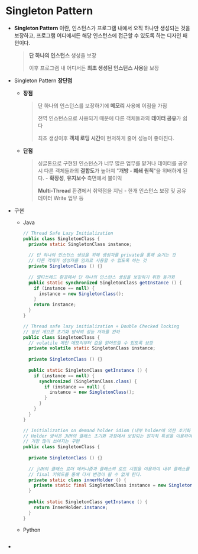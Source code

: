 # Singleton Pattern

* **Singleton Pattern** 이란, 인스턴스가 프로그램 내에서 오직 하나만 생성되는 것을 보장하고, 프로그램 어디에서든 해당 인스턴스에 접근할 수 있도록 하는 디자인 패턴이다.

  > **단 하나의 인스턴스** 생성을 보장 </br>
  >
  > 이후 프로그램 내 어디서든 **최초 생성된 인스턴스 사용**을 보장

* Singleton Pattern **장단점**

  * **장점**

    > 단 하나의 인스턴스를 보장하기에 **메모리** 사용에 이점을 가짐 </br>
    >
    > 전역 인스턴스으로 사용되기 때문에 다른 객체들과의 **데이터 공유**가 쉽다 </br>
    >
    > 최초 생성이후 **객체 로딩 시간**이 현저하게 줄어 성능이 좋아진다.

  * **단점**

    > 싱글톤으로 구현된 인스턴스가 너무 많은 업무를 맡거나 데이터를 공유시 다른 객체들과의 **결합도**가 높아져 "**개방 - 폐쇄 원칙**"을 위배하게 된다. - **확장성**, **유지보수** 측면에서 불이익 </br>
    >
    > **Multi-Thread** 환경에서 취약점을 지님 - 한개 인스턴스 보장 및 공유 데이터 Write 업무 등

* 구현

  * Java

    ~~~java
    // Thread Safe Lazy Initialization
    public class SingletonClass {
      private static SingletonClass instance;
      
      // 단 하나의 인스턴스 생성을 위해 생성자를 private을 통해 숨기는 것
      // 다른 객체가 생성자를 임의로 사용할 수 없도록 하는 것
      private SingletonClass () {}
      
      // 멀티쓰레드 환경에서 단 하나의 인스턴스 생성을 보장하기 위한 동기화
      public static synchronized SingletonClass getInstance () {
        if (instance == null) {
          instance = new SingletonClass();
        }
        return instance;
      }
    }
    
    // Thread safe lazy initialization + Double Checked locking
    // 앞선 게으른 초기화 방식의 성능 저하를 완하
    public class SingletonClass {
      // volatile 메인 메모리부터 값을 읽어드릴 수 있도록 보장
      private volatile static SingletonClass instance;
      
      private SingletonClass () {}
      
      public static SingletonClass getInstance () {
        if (instance == null) {
          synchronized (SingletonClass.class) {
            if (instance == null) {
              instance = new SingletonClass();
            }
          }
        }
      }
    }
    
    // Initialization on demand holder idiom (내부 holder에 의한 초기화 방식)
    // Holder 방식은 JVM의 클래스 초기화 과정에서 보장되는 원자적 특성을 이용하여 싱글턴 초기화 문제에 대한 책임을 JVM에 떠넘긴다.
    // 가장 많이 쓰여지는 구현
    public class SingletonClass {
      
      private SingletonClass () {}
      
      // jVM의 클래스 로더 메커니즘과 클래스의 로드 시점을 이용하여 내부 클래스를 통해 생성 시킴으로써 쓰레드 간의 동기화 문제를 해결한다.
      // final 키워드를 통해 다시 변경이 될 수 없게 한다.
      private static class innerHolder () {
        private static final SingletonClass instance = new SingletonClass();
      }
      
      public static SingletonClass getInstance () {
        return InnerHolder.instance;
      }
    }
    ~~~

  * Python

    ```python
    
    ```

* 

